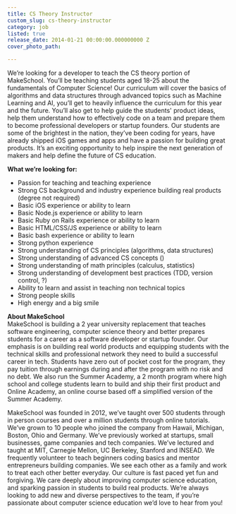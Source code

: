 ```yaml
---
title: CS Theory Instructor
custom_slug: cs-theory-instructor
category: job
listed: true
release_date: 2014-01-21 00:00:00.000000000 Z
cover_photo_path: 

---
```

We’re looking for a developer to teach the CS theory portion of MakeSchool. You’ll be teaching students aged 18-25 about the fundamentals of Computer Science! Our curriculum will cover the basics of algorithms and data structures through advanced topics such as Machine Learning and AI, you’ll get to heavily influence the curriculum for this year and the future. You’ll also get to help guide the students' product ideas, help them understand how to effectively code on a team and prepare them to become professional developers or startup founders. Our students are some of the brightest in the nation, they’ve been coding for years, have already shipped iOS games and apps and have a passion for building great products. It’s an exciting opportunity to help inspire the next generation of makers and help define the future of CS education.

**What we’re looking for:**

- Passion for teaching and teaching experience
- Strong CS background and industry experience building real products (degree not required)
- Basic iOS experience or ability to learn
- Basic Node.js experience or ability to learn
- Basic Ruby on Rails experience or ability to learn
- Basic HTML/CSS/JS experience or ability to learn
- Basic bash experience or ability to learn
- Strong python experience
- Strong understanding of CS principles (algorithms, data structures)
- Strong understanding of advanced CS concepts (<link to curriculum>)
- Strong understanding of math principles (calculus, statistics)
- Strong understanding of development best practices (TDD, version control, ?)
- Ability to learn and assist in teaching non technical topics
- Strong people skills
- High energy and a big smile

**About MakeSchool**<br> MakeSchool is building a 2 year university replacement that teaches software engineering, computer science theory and better prepares students for a career as a software developer or startup founder. Our emphasis is on building real world products and equipping students with the technical skills and professional network they need to build a successful career in tech. Students have zero out of pocket cost for the program, they pay tuition through earnings during and after the program with no risk and no debt. We also run the Summer Academy, a 2 month program where high school and college students learn to build and ship their first product and Online Academy, an online course based off a simplified version of the Summer Academy.

MakeSchool was founded in 2012, we’ve taught over 500 students through in person courses and over a million students through online tutorials. We’ve grown to 10 people who joined the company from Hawaii, Michigan, Boston, Ohio and Germany. We’ve previously worked at startups, small businesses, game companies and tech companies. We’ve lectured and taught at MIT, Carnegie Mellon, UC Berkeley, Stanford and INSEAD. We frequently volunteer to teach beginners coding basics and mentor entrepreneurs building companies. We see each other as a family and work to treat each other better everyday. Our culture is fast paced yet fun and forgiving. We care deeply about improving computer science education, and sparking passion in students to build real products. We’re always looking to add new and diverse perspectives to the team, if you’re passionate about computer science education we’d love to hear from you!